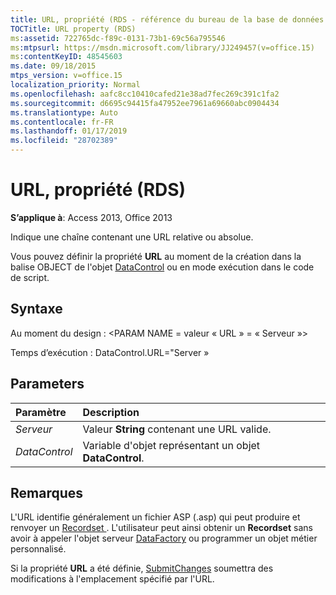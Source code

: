 ```yaml
---
title: URL, propriété (RDS - référence du bureau de la base de données Access)
TOCTitle: URL property (RDS)
ms:assetid: 722765dc-f89c-0131-73b1-69c56a795546
ms:mtpsurl: https://msdn.microsoft.com/library/JJ249457(v=office.15)
ms:contentKeyID: 48545603
ms.date: 09/18/2015
mtps_version: v=office.15
localization_priority: Normal
ms.openlocfilehash: aafc8cc10410cafed21e38ad7fec269c391c1fa2
ms.sourcegitcommit: d6695c94415fa47952ee7961a69660abc0904434
ms.translationtype: Auto
ms.contentlocale: fr-FR
ms.lasthandoff: 01/17/2019
ms.locfileid: "28702389"
---
```

# <a name="url-property-rds"></a>URL, propriété (RDS)

**S’applique à**: Access 2013, Office 2013

Indique une chaîne contenant une URL relative ou absolue.

Vous pouvez définir la propriété **URL** au moment de la création dans la balise OBJECT de l'objet [DataControl](datacontrol-object-rds.md) ou en mode exécution dans le code de script.

## <a name="syntax"></a>Syntaxe

Au moment du design : \<PARAM NAME = valeur « URL » = « Serveur »\>

Temps d’exécution : DataControl.URL="Server »

## <a name="parameters"></a>Parameters

|Paramètre|Description|
|:--------|:----------|
|*Serveur* |Valeur **String** contenant une URL valide.|
|*DataControl* |Variable d'objet représentant un objet **DataControl**.|

## <a name="remarks"></a>Remarques

L'URL identifie généralement un fichier ASP (.asp) qui peut produire et renvoyer un [Recordset ](recordset-object-ado.md). L'utilisateur peut ainsi obtenir un **Recordset** sans avoir à appeler l'objet serveur [DataFactory](datafactory-object-rdsserver.md) ou programmer un objet métier personnalisé.

Si la propriété **URL** a été définie, [SubmitChanges](submitchanges-method-rds.md) soumettra des modifications à l'emplacement spécifié par l'URL.


